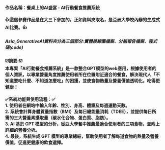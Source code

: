 <h4>作品名稱：餐桌上的AI盛宴 - AI行動餐食推薦系統</h4>
<h4><b>👍這個參賽作品是在大三下參加的，正如資料夾取名，是亞洲大學校內辦的生成式AI比賽。👍</b></h4>
<h5>Asia_GenerativeAI資料夾分為三個部分:實體接線圖檔案、分組報告檔案、程式碼(code)</h5>

<h4>
☑️摘要:☑️<br>
本專案「AI行動餐食推薦系統」是一款整合GPT模型的web應用，根據使用者的個人資訊，以專業營養角度推薦使用者所在位置附近適合的餐食，解決現代人「不知道要吃什麼、不知道怎麼吃」的困擾，並使食物熱量及營養價值透明化，吃得更健康！
</h4>

<h4>
✅系統功能與使用流程：✅<br>
1. 使用者在網站中輸入年齡、性別、身高、體重及每週運動天數。<br>
2. 系統會計算身體質量指數（BMI）及每日總能量消耗（TDEE），並提供每日所需的三大營養素攝取量（碳水化合物、蛋白質、脂肪）。<br>
3. AI 基於 GPT 模型的分析，從亞大學餐中推薦最適合使用者的三項食物，並附上詳細的營養分析。<br>
4. 最後，系統生成 GPT 模型的專業總結，幫助使用者了解每道食物的熱量及營養價值，促進更健康的飲食選擇。<br>
</h4>
